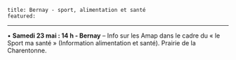 	title: Bernay - sport, alimentation et santé
	featured:
---

•	**Samedi 23 mai : 14 h - Bernay** – Info sur les Amap dans le cadre du « le Sport
ma santé » (Information alimentation et santé). Prairie de la Charentonne.

  
